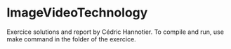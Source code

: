 # ImageVideoTechnology
Exercice solutions and report by Cédric Hannotier. To compile and run, use make command in the folder of the exercice.